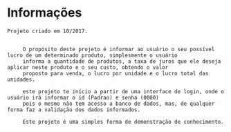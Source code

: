 # Informações


    Projeto criado em 10/2017.

         
         O propósito deste projeto é informar ao usuário o seu possível lucro de um determinado produto, simplesmente o usuário
         informa a quantidade de produtos, a taxa de juros que ele deseja aplicar neste produto e o seu custo, obtendo o valor
         proposto para venda, o lucro por unidade e o lucro total das unidades.
         
         este projeto te início a partir de uma interface de login, onde o usuário irá informar o id (Padrao) e senha (0000)
         pois o mesmo não tem acesso a banco de dados, mas, de qualquer forma faz a validação dos dados informados.
         
         Este projeto é uma simples forma de demonstração de conhecimento.
